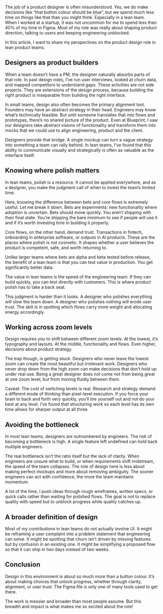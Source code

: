 The job of a product designer is often misunderstood. Yes, we do make decisions like “that button colour should be blue”, but we spend much less time on things like that than you might think. Especially in a lean team. When I worked at a startup, it was not uncommon for me to spend less than 40% of my time in Figma. Most of my role was really about shaping product direction, talking to users and keeping engineering unblocked.

In this article, I want to share my perspectives on the product design role in lean product teams.  

## Designers as product builders

When a team doesn’t have a PM, the designer naturally absorbs parts of that role. In past design roles, I’ve run user interviews, looked at churn data, and mapped competitors to understand gaps. These activities are not side projects. They are extensions of the design process, because building the right product is inseparable from building the right interface.

In small teams, design also often becomes the primary alignment tool. Founders may have an abstract strategy in their head. Engineers may know what’s technically feasible. But until someone translates that into flows and prototypes, there’s no shared picture of the product. Even at Blueprint, I saw our designers take abstract visions of functionality and transform them into mocks that we could use to align engineering, product and the client.

Designers provide that bridge. A single mockup can turn a vague strategy into something a team can rally behind. In lean teams, I’ve found that this ability to communicate visually and strategically is often as valuable as the interface itself.

## Knowing where polish matters

In lean teams, polish is a resource. It cannot be applied everywhere, and as a designer, you make the judgment call of when to invest the team’s limited time.

Here, knowing the difference between bets and core flows is extremely useful. Let me break it down. Bets are experiments: new functionality where adoption is uncertain. Bets should move quickly. You aren’t shipping with their final state. You’re shipping the bare minimum to see if people will use it and if it’s worth investing time in building it properly.

Core flows, on the other hand, demand trust. Transactions in fintech, onboarding in enterprise software, or outputs in AI products. These are the places where polish is not cosmetic. It shapes whether a user believes the product is competent, safe, and worth returning to.

Unlike larger teams where bets are alpha and beta tested before release, the benefit of a lean team is that you can test value in production. You get significantly better data. 

The value in lean teams is the speed of the engineering team. If they can build quickly, you can test directly with customers. This is where product polish has to take a back seat.

This judgment is harder than it looks. A designer who polishes everything will slow the team down. A designer who polishes nothing will erode user trust. The skill is in spotting which flows carry more weight and allocating energy accordingly.

## Working across zoom levels

Design requires you to shift between different zoom levels. At the lowest, it’s typography and layouts. At the middle, functionality and flows. Even higher, decisions about product strategy.

The trap though, is getting stuck. Designers who never leave the lowest zoom can create the most beautiful but irrelevant work. Designers who never drop down from the high zoom can make decisions that don’t hold up under real use. Being a great designer does not come not from being great at one zoom level, but from moving fluidly between them.

Caveat: The cost of switching levels is real. Research and strategy demand a different mode of thinking than pixel-level execution. If you force your brain to back and forth very quickly, you’ll tire yourself out and not do your best at any level. I’ve found that structuring work so each level has its own time allows for sharper output at all three.

## Avoiding the bottleneck

In most lean teams, designers are outnumbered by engineers. The risk of becoming a bottleneck is high. A single feature left undefined can hold back multiple engineers.

The real bottleneck isn’t the ratio itself but the lack of clarity. When engineers are unsure what to build, or when requirements shift midstream, the speed of the team collapses. The role of design here is less about making perfect mockups and more about removing ambiguity. The sooner engineers can act with confidence, the more the team maintains momentum.

A lot of the time, I push ideas through rough wireframes, written specs, or quick calls rather than waiting for polished flows. The goal is not to replace quality with speed but to unblock progress while quality catches up.

## A broader definition of design

Most of my contributions in lean teams do not actually involve UI. It might be reframing a user complaint into a problem statement that engineering can solve. It might be spotting that churn isn’t driven by missing features but by confusion in an existing one. It might be simplifying a proposed flow so that it can ship in two days instead of two weeks.

## Conclusion

Design in this environment is about so much more than a button colour. It’s about making choices that unlock progress, whether through clarity, alignment, or user trust. The Figma file is only one of many tools used to get there.

The work is messier and broader than most people assume. But this breadth and impact is what makes me so excited about the role!